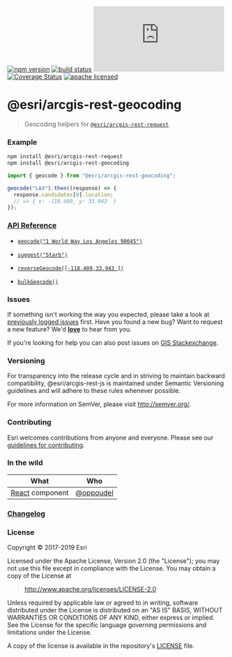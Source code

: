 [![npm version][npm-img]][npm-url]
[![build status][travis-img]][travis-url]
[![gzip bundle size][gzip-image]][npm-url]
[![Coverage Status][coverage-img]][coverage-url]
[![apache licensed](https://img.shields.io/badge/license-Apache-green.svg?style=flat-square)](https://raw.githubusercontent.com/Esri/arcgis-rest-js/master/LICENSE)

[npm-img]: https://img.shields.io/npm/v/@esri/arcgis-rest-geocoding.svg?style=flat-square
[npm-url]: https://www.npmjs.com/package/@esri/arcgis-rest-geocoding
[travis-img]: https://img.shields.io/travis/Esri/arcgis-rest-js/master.svg?style=flat-square
[travis-url]: https://travis-ci.org/Esri/arcgis-rest-js
[gzip-image]: https://img.badgesize.io/https://unpkg.com/@esri/arcgis-rest-geocoding/dist/bundled/geocoding.umd.min.js?compression=gzip
[coverage-img]: https://codecov.io/gh/Esri/arcgis-rest-js/branch/master/graph/badge.svg
[coverage-url]: https://codecov.io/gh/Esri/arcgis-rest-js

# @esri/arcgis-rest-geocoding

> Geocoding helpers for [`@esri/arcgis-rest-request`](https://github.com/Esri/arcgis-rest-js).

### Example

```bash
npm install @esri/arcgis-rest-request
npm install @esri/arcgis-rest-geocoding
```

```js
import { geocode } from "@esri/arcgis-rest-geocoding";

geocode("LAX").then((response) => {
  response.candidates[0].location;
  // => { x: -118.409, y: 33.943  }
});
```

### [API Reference](https://esri.github.io/arcgis-rest-js/api/geocoding/)

- [`geocode("1 World Way Los Angeles 90045")`](https://esri.github.io/arcgis-rest-js/api/geocoding/geocode/)

- [`suggest("Starb")`](https://esri.github.io/arcgis-rest-js/api/geocoding/suggest/)

- [`reverseGeocode([-118.409,33.943 ])`](https://esri.github.io/arcgis-rest-js/api/geocoding/reverseGeocode/)

- [`bulkGeocode()`](https://esri.github.io/arcgis-rest-js/api/geocoding/bulkGeocode/)

### Issues

If something isn't working the way you expected, please take a look at [previously logged issues](https://github.com/Esri/arcgis-rest-js/issues) first. Have you found a new bug? Want to request a new feature? We'd [**love**](https://github.com/Esri/arcgis-rest-js/issues/new) to hear from you.

If you're looking for help you can also post issues on [GIS Stackexchange](http://gis.stackexchange.com/questions/ask?tags=esri-oss).

### Versioning

For transparency into the release cycle and in striving to maintain backward compatibility, @esri/arcgis-rest-js is maintained under Semantic Versioning guidelines and will adhere to these rules whenever possible.

For more information on SemVer, please visit <http://semver.org/>.

### Contributing

Esri welcomes contributions from anyone and everyone. Please see our [guidelines for contributing](CONTRIBUTING.md).

### In the wild

| What                                                                       | Who                                      |
| -------------------------------------------------------------------------- | ---------------------------------------- |
| [React](https://twitter.com/oppoudel/status/1022209378378805249) component | [@oppoudel](https://github.com/oppoudel) |

### [Changelog](https://github.com/Esri/arcgis-rest-js/blob/master/CHANGELOG.md)

### License

Copyright &copy; 2017-2019 Esri

Licensed under the Apache License, Version 2.0 (the "License");
you may not use this file except in compliance with the License.
You may obtain a copy of the License at

> http://www.apache.org/licenses/LICENSE-2.0

Unless required by applicable law or agreed to in writing, software
distributed under the License is distributed on an "AS IS" BASIS,
WITHOUT WARRANTIES OR CONDITIONS OF ANY KIND, either express or implied.
See the License for the specific language governing permissions and
limitations under the License.

A copy of the license is available in the repository's [LICENSE](../../LICENSE) file.
